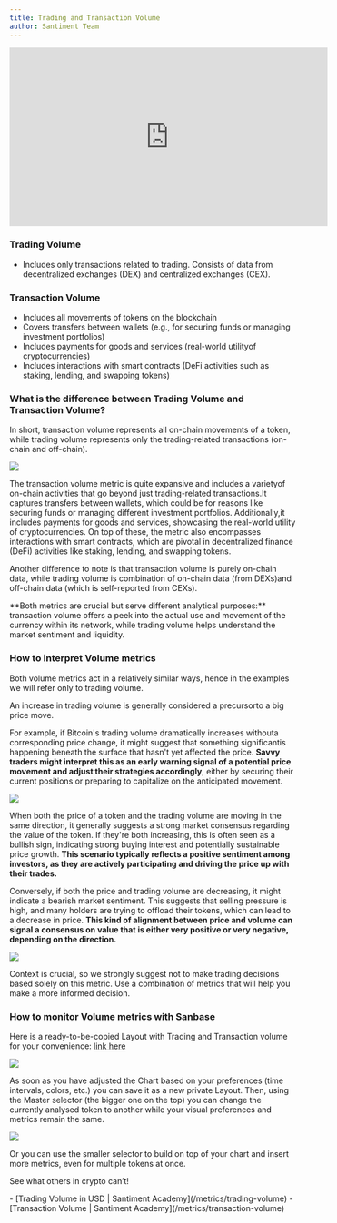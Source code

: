 ```yaml
---
title: Trading and Transaction Volume
author: Santiment Team
---
```


<iframe width="560" height="315" src="https://www.youtube.com/embed/XV_P4er849Y?si=6l7bhhw-AS7aLBHV" title="YouTube video player" frameborder="0" allow="accelerometer; autoplay; clipboard-write; encrypted-media; gyroscope; picture-in-picture; web-share" referrerpolicy="strict-origin-when-cross-origin" allowfullscreen></iframe>

### Trading Volume

- Includes only transactions related to trading. Consists of data from decentralized exchanges (DEX) and centralized exchanges (CEX).

### Transaction Volume

- Includes all movements of tokens on the blockchain
- Covers transfers between wallets (e.g., for securing funds or managing investment portfolios)
- Includes payments for goods and services (real-world utilityof cryptocurrencies)
- Includes interactions with smart contracts (DeFi activities such as staking, lending, and swapping tokens)

### What is the difference between Trading Volume and Transaction Volume?

In short, transaction volume represents all on-chain movements of a token,
while trading volume represents only the trading-related transactions (on-chain
and off-chain).

![](./difference.png)

The transaction volume metric is quite expansive and includes a varietyof
on-chain activities that go beyond just trading-related transactions.It
captures transfers between wallets, which could be for reasons like securing
funds or managing different investment portfolios. Additionally,it includes
payments for goods and services, showcasing the real-world utility of
cryptocurrencies. On top of these, the metric also encompasses interactions
with smart contracts, which are pivotal in decentralized finance (DeFi)
activities like staking, lending, and swapping tokens.


Another difference to note is that transaction volume is purely on-chain data,
while trading volume is combination of on-chain data (from DEXs)and off-chain
data (which is self-reported from CEXs). 

<Notebox type="none">
**Both metrics are crucial but serve different analytical purposes:**
transaction volume offers a peek into the actual use and movement of the currency within
its network, while trading volume helps understand the market sentiment and
liquidity.
</Notebox>

### How to interpret Volume metrics

Both volume metrics act in a relatively similar ways, hence in the examples we
will refer only to trading volume. 


An increase in trading volume is generally considered a precursorto a big price move. 


For example, if Bitcoin's trading volume dramatically increases withouta
corresponding price change, it might suggest that something significantis
happening beneath the surface that hasn't yet affected the price. **Savvy traders
might interpret this as an early warning signal of a potential price movement
and adjust their strategies accordingly**, either by securing their current
positions or preparing to capitalize on the anticipated movement.

![](./bearish_bullish.png)

When both the price of a token and the trading volume are moving in the same
direction, it generally suggests a strong market consensus regarding the value
of the token. If they're both increasing, this is often seen as a bullish sign,
indicating strong buying interest and potentially sustainable price growth.
**This scenario typically reflects a positive sentiment among investors, as they
are actively participating and driving the price up with their trades.**


Conversely, if both the price and trading volume are decreasing, it might
indicate a bearish market sentiment. This suggests that selling pressure is
high, and many holders are trying to offload their tokens, which can lead to a
decrease in price. **This kind of alignment between price and volume can signal a
consensus on value that is either very positive or very negative, depending on
the direction.**


![](./bearish_bullish_two_charts.png)


<Notebox type="exclamation">
Context is crucial, so we strongly suggest not to make trading decisions based
solely on this metric. Use a combination of metrics that will help you make a
more informed decision.
</Notebox>

### How to monitor Volume metrics with Sanbase

Here is a ready-to-be-copied Layout with Trading and Transaction volume for
your convenience: [link here](https://app.santiment.net/charts/YM8Zi2X6__sCl)

![](./sanbase_chart.png)

As soon as you have adjusted the Chart based on your preferences (time
intervals, colors, etc.) you can save it as a new private Layout. Then, using
the Master selector (the bigger one on the top) you can change the currently
analysed token to another while your visual preferences and metrics remain the
same.

![](./selector.png)

Or you can use the smaller selector to build on top of your chart and insert
more metrics, even for multiple tokens at once.

See what others in crypto can’t!

<Resource title="More technical documentation about the metrics can be found here">
- [Trading Volume in USD | Santiment Academy](/metrics/trading-volume)
- [Transaction Volume | Santiment Academy](/metrics/transaction-volume)
</Resource>

